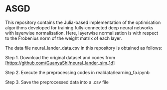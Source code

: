 # ASGD

This repository contains the Julia-based implementation of the optimisation algorithms developed for training fully-connected deep neural networks with layerwise normalisation.
Here, layerwise normalisation is with respect to the Frobenius norm of the weight matrix of each layer.

The data file neural_lander_data.csv in this repository is obtained as follows:

Step 1. Download the original dataset and codes from [https://github.com/GuanyaShi/neural_lander_sim_1d]

Step 2. Execute the preprocessing codes in realdata/learning_fa.ipynb

Step 3. Save the preprocessed data into a .csv file
